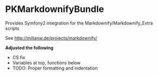 PKMarkdownifyBundle
===================

Provides Symfony2 integration for the Markdownify/Markdownify_Extra scripts

See http://milianw.de/projects/markdownify/

**Adjusted the following**
* CS fix
* Variables at top, functions below
* TODO: Proper formatting and indentation